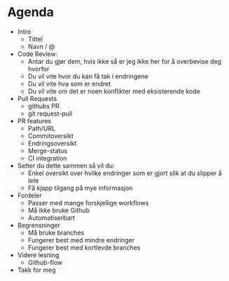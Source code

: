 # Agenda
- Intro
    - Tittel
    - Navn / @
- Code Review:
    - Antar du gjør dem, hvis ikke så er jeg ikke her for å overbevise deg hvorfor
    - Du vil vite hvor du kan få tak i endringene
    - Du vil vite hva som er endret
    - Du vil vite om det er noen konflikter med eksisterende kode
- Pull Requests
    - githubs PR
    - git request-pull
- PR features
    - Path/URL
    - Commitoversikt
    - Endringsoversikt
    - Merge-status
    - CI integration
- Setter du dette sammen så vil du:
    - Enkel oversikt over hvilke endringer som er gjort slik at du slipper å lete
    - Få kjapp tilgang på mye informasjon
- Fordeler
    - Passer med mange forskjellige workflows
    - Må ikke bruke Github
    - Automatiserbart
- Begrensninger
    - Må bruke branches
    - Fungerer best med mindre endringer
    - Fungerer best med kortlevde branches
- Videre lesning
    -   Github-flow
- Takk for meg

